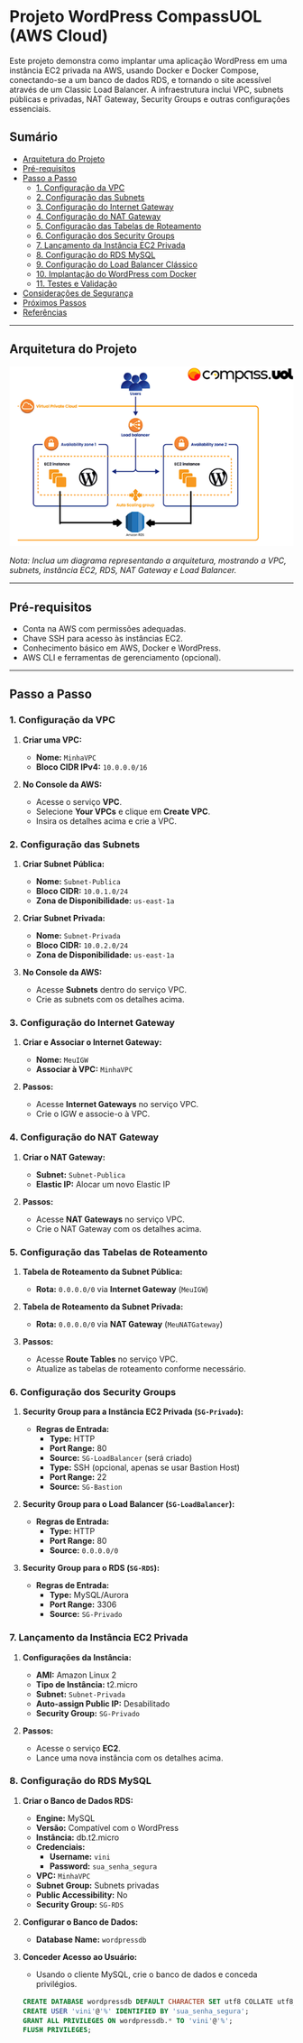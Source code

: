 # **Projeto WordPress CompassUOL (AWS Cloud)**

Este projeto demonstra como implantar uma aplicação WordPress em uma instância EC2 privada na AWS, usando Docker e Docker Compose, conectando-se a um banco de dados RDS, e tornando o site acessível através de um Classic Load Balancer. A infraestrutura inclui VPC, subnets públicas e privadas, NAT Gateway, Security Groups e outras configurações essenciais.

## **Sumário**

- [Arquitetura do Projeto](#arquitetura-do-projeto)
- [Pré-requisitos](#pré-requisitos)
- [Passo a Passo](#passo-a-passo)
  - [1. Configuração da VPC](#1-configuração-da-vpc)
  - [2. Configuração das Subnets](#2-configuração-das-subnets)
  - [3. Configuração do Internet Gateway](#3-configuração-do-internet-gateway)
  - [4. Configuração do NAT Gateway](#4-configuração-do-nat-gateway)
  - [5. Configuração das Tabelas de Roteamento](#5-configuração-das-tabelas-de-roteamento)
  - [6. Configuração dos Security Groups](#6-configuração-dos-security-groups)
  - [7. Lançamento da Instância EC2 Privada](#7-lançamento-da-instância-ec2-privada)
  - [8. Configuração do RDS MySQL](#8-configuração-do-rds-mysql)
  - [9. Configuração do Load Balancer Clássico](#9-configuração-do-load-balancer-clássico)
  - [10. Implantação do WordPress com Docker](#10-implantação-do-wordpress-com-docker)
  - [11. Testes e Validação](#11-testes-e-validação)
- [Considerações de Segurança](#considerações-de-segurança)
- [Próximos Passos](#próximos-passos)
- [Referências](#referências)

---

## **Arquitetura do Projeto**

![Arquitetura do Projeto](imagens/image.png)

*Nota: Inclua um diagrama representando a arquitetura, mostrando a VPC, subnets, instância EC2, RDS, NAT Gateway e Load Balancer.*

---

## **Pré-requisitos**

- Conta na AWS com permissões adequadas.
- Chave SSH para acesso às instâncias EC2.
- Conhecimento básico em AWS, Docker e WordPress.
- AWS CLI e ferramentas de gerenciamento (opcional).

---

## **Passo a Passo**

### **1. Configuração da VPC**

1. **Criar uma VPC:**

   - **Nome:** `MinhaVPC`
   - **Bloco CIDR IPv4:** `10.0.0.0/16`

2. **No Console da AWS:**

   - Acesse o serviço **VPC**.
   - Selecione **Your VPCs** e clique em **Create VPC**.
   - Insira os detalhes acima e crie a VPC.

### **2. Configuração das Subnets**

1. **Criar Subnet Pública:**

   - **Nome:** `Subnet-Publica`
   - **Bloco CIDR:** `10.0.1.0/24`
   - **Zona de Disponibilidade:** `us-east-1a`

2. **Criar Subnet Privada:**

   - **Nome:** `Subnet-Privada`
   - **Bloco CIDR:** `10.0.2.0/24`
   - **Zona de Disponibilidade:** `us-east-1a`

3. **No Console da AWS:**

   - Acesse **Subnets** dentro do serviço VPC.
   - Crie as subnets com os detalhes acima.

### **3. Configuração do Internet Gateway**

1. **Criar e Associar o Internet Gateway:**

   - **Nome:** `MeuIGW`
   - **Associar à VPC:** `MinhaVPC`

2. **Passos:**

   - Acesse **Internet Gateways** no serviço VPC.
   - Crie o IGW e associe-o à VPC.

### **4. Configuração do NAT Gateway**

1. **Criar o NAT Gateway:**

   - **Subnet:** `Subnet-Publica`
   - **Elastic IP:** Alocar um novo Elastic IP

2. **Passos:**

   - Acesse **NAT Gateways** no serviço VPC.
   - Crie o NAT Gateway com os detalhes acima.

### **5. Configuração das Tabelas de Roteamento**

1. **Tabela de Roteamento da Subnet Pública:**

   - **Rota:** `0.0.0.0/0` via **Internet Gateway** (`MeuIGW`)

2. **Tabela de Roteamento da Subnet Privada:**

   - **Rota:** `0.0.0.0/0` via **NAT Gateway** (`MeuNATGateway`)

3. **Passos:**

   - Acesse **Route Tables** no serviço VPC.
   - Atualize as tabelas de roteamento conforme necessário.

### **6. Configuração dos Security Groups**

1. **Security Group para a Instância EC2 Privada (`SG-Privado`):**

   - **Regras de Entrada:**
     - **Type:** HTTP
     - **Port Range:** 80
     - **Source:** `SG-LoadBalancer` (será criado)
     - **Type:** SSH (opcional, apenas se usar Bastion Host)
     - **Port Range:** 22
     - **Source:** `SG-Bastion`

2. **Security Group para o Load Balancer (`SG-LoadBalancer`):**

   - **Regras de Entrada:**
     - **Type:** HTTP
     - **Port Range:** 80
     - **Source:** `0.0.0.0/0`

3. **Security Group para o RDS (`SG-RDS`):**

   - **Regras de Entrada:**
     - **Type:** MySQL/Aurora
     - **Port Range:** 3306
     - **Source:** `SG-Privado`

### **7. Lançamento da Instância EC2 Privada**

1. **Configurações da Instância:**

   - **AMI:** Amazon Linux 2
   - **Tipo de Instância:** t2.micro
   - **Subnet:** `Subnet-Privada`
   - **Auto-assign Public IP:** Desabilitado
   - **Security Group:** `SG-Privado`

2. **Passos:**

   - Acesse o serviço **EC2**.
   - Lance uma nova instância com os detalhes acima.

### **8. Configuração do RDS MySQL**

1. **Criar o Banco de Dados RDS:**

   - **Engine:** MySQL
   - **Versão:** Compatível com o WordPress
   - **Instância:** db.t2.micro
   - **Credenciais:**
     - **Username:** `vini`
     - **Password:** `sua_senha_segura`
   - **VPC:** `MinhaVPC`
   - **Subnet Group:** Subnets privadas
   - **Public Accessibility:** No
   - **Security Group:** `SG-RDS`

2. **Configurar o Banco de Dados:**

   - **Database Name:** `wordpressdb`

3. **Conceder Acesso ao Usuário:**

   - Usando o cliente MySQL, crie o banco de dados e conceda privilégios.

   ```sql
   CREATE DATABASE wordpressdb DEFAULT CHARACTER SET utf8 COLLATE utf8_unicode_ci;
   CREATE USER 'vini'@'%' IDENTIFIED BY 'sua_senha_segura';
   GRANT ALL PRIVILEGES ON wordpressdb.* TO 'vini'@'%';
   FLUSH PRIVILEGES;

